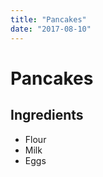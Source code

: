 ```yaml
---
title: "Pancakes"
date: "2017-08-10"
---
```


# Pancakes

## Ingredients
  * Flour
  * Milk
  * Eggs
